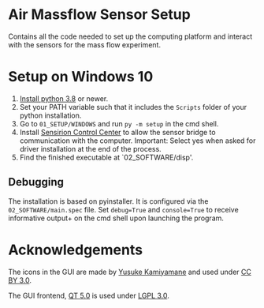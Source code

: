# Air Massflow Sensor Setup
Contains all the code needed to set up the computing platform and interact with the sensors for the mass flow experiment.

# Setup on Windows 10

1. [Install python 3.8](https://www.python.org/) or newer.
2. Set your PATH variable such that it includes the `Scripts` folder of your python installation.
3. Go to `01_SETUP/WINDOWS` and run `py -m setup` in the cmd shell.
4. Install [Sensirion Control Center](https://www.sensirion.com/de/controlcenter/) to allow the sensor bridge to communication with the computer. Important: Select yes when asked for driver installation at the end of the process.
5. Find the finished executable at `02_SOFTWARE/disp'.

## Debugging
The installation is based on pyinstaller. It is configured via the `02_SOFTWARE/main.spec` file. Set `debug=True` and `console=True` to receive informative output+ on the cmd shell upon launching the program.


# Acknowledgements
The icons in the GUI are made by [Yusuke Kamiyamane](https://p.yusukekamiyamane.com) and used under [CC BY 3.0](https://p.yusukekamiyamane.com).

The GUI frontend, [QT 5.0](https://www.qt.io) is used under [LGPL 3.0](https://www.gnu.org/licenses/lgpl-3.0.html).